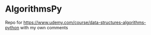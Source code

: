 # AlgorithmsPy
Repo for https://www.udemy.com/course/data-structures-algorithms-python with my own comments
